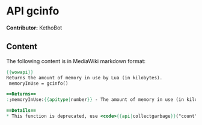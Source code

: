 # API gcinfo

**Contributor:** KethoBot

## Content

The following content is in MediaWiki markdown format:

```mediawiki
{{wowapi}}
Returns the amount of memory in use by Lua (in kilobytes).
 memoryInUse = gcinfo()

==Returns==
:;memoryInUse:{{apitype|number}} - The amount of memory in use (in kilobytes).

==Details==
* This function is deprecated, use <code>{{api|collectgarbage}}("count")</code> instead.
```
